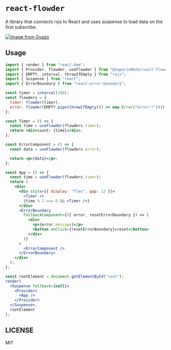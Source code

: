 # `react-flowder`

A library that connects rxjs to React and uses suspense to load data on the first subscribe.

[![Image from Gyazo](https://i.gyazo.com/cd01bc2a86813a612e0633d3cbcb39f4.gif)](https://gyazo.com/cd01bc2a86813a612e0633d3cbcb39f4)

## Usage

```jsx
import { render } from "react-dom";
import { Provider, flowder, useFlowder } from "@naporin0624/react-flowder";
import { EMPTY, interval, throwIfEmpty } from "rxjs";
import { Suspense } from "react";
import { ErrorBoundary } from "react-error-boundary";

const timer = interval(100);
const flowders = {
  timer: flowder(timer),
  error: flowder(EMPTY.pipe(throwIfEmpty(() => new Error("error!!"))))
};

const Timer = () => {
  const time = useFlowder(flowders.timer);
  return <div>count: {time}</div>;
};

const ErrorComponent = () => {
  const data = useFlowder(flowders.error);

  return <p>{data}</p>;
};

const App = () => {
  const time = useFlowder(flowders.timer);
  return (
    <div>
      <div style={{ display: "flex", gap: 12 }}>
        <Timer />
        {time % 2 === 0 && <Timer />}
      </div>
      <ErrorBoundary
        FallbackComponent={({ error, resetErrorBoundary }) => (
          <div>
            <p>{error.message}</p>
            <button onClick={resetErrorBoundary}>reset</button>
          </div>
        )}
      >
        <ErrorComponent />
      </ErrorBoundary>
    </div>
  );
};

const rootElement = document.getElementById("root");
render(
  <Suspense fallback={null}>
    <Provider>
      <App />
    </Provider>
  </Suspense>,
  rootElement
);
```

## LICENSE

MIT


